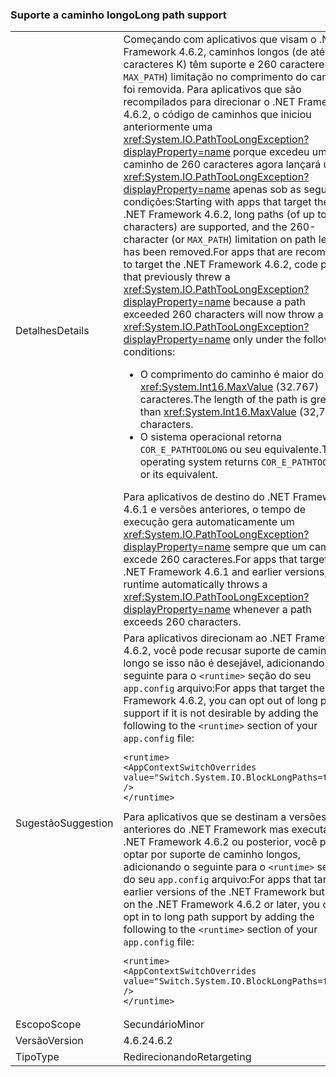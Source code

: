 ### <a name="long-path-support"></a><span data-ttu-id="19f06-101">Suporte a caminho longo</span><span class="sxs-lookup"><span data-stu-id="19f06-101">Long path support</span></span>

|   |   |
|---|---|
|<span data-ttu-id="19f06-102">Detalhes</span><span class="sxs-lookup"><span data-stu-id="19f06-102">Details</span></span>|<span data-ttu-id="19f06-103">Começando com aplicativos que visam o .NET Framework 4.6.2, caminhos longos (de até 32 caracteres K) têm suporte e 260 caracteres (ou <code>MAX_PATH</code>) limitação no comprimento do caminho foi removida. Para aplicativos que são recompilados para direcionar o .NET Framework 4.6.2, o código de caminhos que iniciou anteriormente uma <xref:System.IO.PathTooLongException?displayProperty=name> porque excedeu um caminho de 260 caracteres agora lançará um <xref:System.IO.PathTooLongException?displayProperty=name> apenas sob as seguintes condições:</span><span class="sxs-lookup"><span data-stu-id="19f06-103">Starting with apps that target the .NET Framework 4.6.2, long paths (of up to 32K characters) are supported, and the 260-character (or <code>MAX_PATH</code>) limitation on path lengths has been removed.For apps that are recompiled to target the .NET Framework 4.6.2, code paths that previously threw a <xref:System.IO.PathTooLongException?displayProperty=name> because a path exceeded 260 characters will now throw a <xref:System.IO.PathTooLongException?displayProperty=name> only under the following conditions:</span></span><ul><li><span data-ttu-id="19f06-104">O comprimento do caminho é maior do que <xref:System.Int16.MaxValue> (32.767) caracteres.</span><span class="sxs-lookup"><span data-stu-id="19f06-104">The length of the path is greater than <xref:System.Int16.MaxValue> (32,767) characters.</span></span></li><li><span data-ttu-id="19f06-105">O sistema operacional retorna <code>COR_E_PATHTOOLONG</code> ou seu equivalente.</span><span class="sxs-lookup"><span data-stu-id="19f06-105">The operating system returns <code>COR_E_PATHTOOLONG</code> or its equivalent.</span></span></li></ul><span data-ttu-id="19f06-106">Para aplicativos de destino do .NET Framework 4.6.1 e versões anteriores, o tempo de execução gera automaticamente um <xref:System.IO.PathTooLongException?displayProperty=name> sempre que um caminho excede 260 caracteres.</span><span class="sxs-lookup"><span data-stu-id="19f06-106">For apps that target the .NET Framework 4.6.1 and earlier versions, the runtime automatically throws a <xref:System.IO.PathTooLongException?displayProperty=name> whenever a path exceeds 260 characters.</span></span>|
|<span data-ttu-id="19f06-107">Sugestão</span><span class="sxs-lookup"><span data-stu-id="19f06-107">Suggestion</span></span>|<span data-ttu-id="19f06-108">Para aplicativos direcionam ao .NET Framework 4.6.2, você pode recusar suporte de caminho longo se isso não é desejável, adicionando o seguinte para o <code>&lt;runtime&gt;</code> seção do seu <code>app.config</code> arquivo:</span><span class="sxs-lookup"><span data-stu-id="19f06-108">For apps that target the .NET Framework 4.6.2, you can opt out of long path support if it is not desirable by adding the following to the <code>&lt;runtime&gt;</code> section of your <code>app.config</code> file:</span></span><pre><code class="language-xml">&lt;runtime&gt;&#13;&#10;&lt;AppContextSwitchOverrides value=&quot;Switch.System.IO.BlockLongPaths=true&quot; /&gt;&#13;&#10;&lt;/runtime&gt;&#13;&#10;</code></pre><span data-ttu-id="19f06-109">Para aplicativos que se destinam a versões anteriores do .NET Framework mas executar no .NET Framework 4.6.2 ou posterior, você pode optar por suporte de caminho longos, adicionando o seguinte para o <code>&lt;runtime&gt;</code> seção do seu <code>app.config</code> arquivo:</span><span class="sxs-lookup"><span data-stu-id="19f06-109">For apps that target earlier versions of the .NET Framework but run on the .NET Framework 4.6.2 or later, you can opt in to long path support by adding the following to the <code>&lt;runtime&gt;</code> section of your <code>app.config</code> file:</span></span><pre><code class="language-xml">&lt;runtime&gt;&#13;&#10;&lt;AppContextSwitchOverrides value=&quot;Switch.System.IO.BlockLongPaths=false&quot; /&gt;&#13;&#10;&lt;/runtime&gt;&#13;&#10;</code></pre>|
|<span data-ttu-id="19f06-110">Escopo</span><span class="sxs-lookup"><span data-stu-id="19f06-110">Scope</span></span>|<span data-ttu-id="19f06-111">Secundário</span><span class="sxs-lookup"><span data-stu-id="19f06-111">Minor</span></span>|
|<span data-ttu-id="19f06-112">Versão</span><span class="sxs-lookup"><span data-stu-id="19f06-112">Version</span></span>|<span data-ttu-id="19f06-113">4.6.2</span><span class="sxs-lookup"><span data-stu-id="19f06-113">4.6.2</span></span>|
|<span data-ttu-id="19f06-114">Tipo</span><span class="sxs-lookup"><span data-stu-id="19f06-114">Type</span></span>|<span data-ttu-id="19f06-115">Redirecionando</span><span class="sxs-lookup"><span data-stu-id="19f06-115">Retargeting</span></span>|

